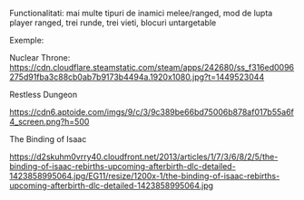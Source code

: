 Functionalitati: mai multe tipuri de inamici melee/ranged, mod de lupta player ranged, trei runde, trei vieti, blocuri untargetable

Exemple:

Nuclear Throne: https://cdn.cloudflare.steamstatic.com/steam/apps/242680/ss_f316ed0096275d91fba3c88cb0ab7b9173b4494a.1920x1080.jpg?t=1449523044

Restless Dungeon

https://cdn6.aptoide.com/imgs/9/c/3/9c389be66bd75006b878af017b55a6f4_screen.png?h=500

The Binding of Isaac

https://d2skuhm0vrry40.cloudfront.net/2013/articles/1/7/3/6/8/2/5/the-binding-of-isaac-rebirths-upcoming-afterbirth-dlc-detailed-1423858995064.jpg/EG11/resize/1200x-1/the-binding-of-isaac-rebirths-upcoming-afterbirth-dlc-detailed-1423858995064.jpg
